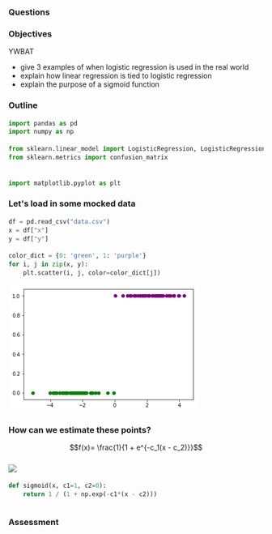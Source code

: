
### Questions

### Objectives
YWBAT
* give 3 examples of when logistic regression is used in the real world
* explain how linear regression is tied to logistic regression
* explain the purpose of a sigmoid function

### Outline


```python
import pandas as pd
import numpy as np

from sklearn.linear_model import LogisticRegression, LogisticRegressionCV
from sklearn.metrics import confusion_matrix


import matplotlib.pyplot as plt
```

### Let's load in some mocked data


```python
df = pd.read_csv("data.csv")
x = df["x"]
y = df["y"]

color_dict = {0: 'green', 1: 'purple'}
for i, j in zip(x, y):
    plt.scatter(i, j, color=color_dict[j])
```


![png](lesson-plan_files/lesson-plan_5_0.png)


### How can we estimate these points?     

$$f(x)= \frac{1}{1 + e^{-c_1(x - c_2)}}$$   
![](logreg.gif)


```python
def sigmoid(x, c1=1, c2=0):
    return 1 / (1 + np.exp(-c1*(x - c2)))
```


```python

```

### Assessment
